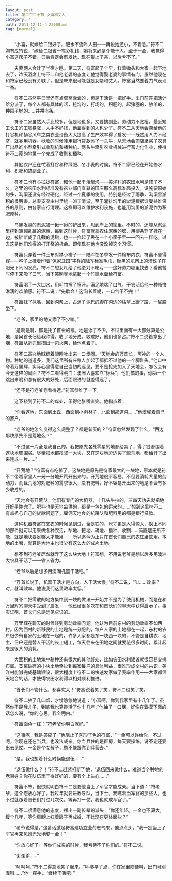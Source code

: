 ```yaml
---
layout: post
title: 第二百二十节 女婿和丈人
category: 4
path: 2011-12-11-4-22000.md
tag: [normal]
---
```


　　“小喜，就嫁给二银好了。肥水不流外人田——再说她还小，不着急。”符不二胸有成竹说，“嫁给二银省一笔彩礼钱，她将来必是个能干人。至于一金，我觉得小富这孩子不错。日后肯定会有发达。现在攀上了亲，以后亏不了。”

　　夫妻两人合计了半宿才睡。第二天，符富起了个早，杠着锄头和大家一起下地去了，昨天酒席上符不二和他老婆的态度让他觉得娶老婆的事情有门。虽然他现在和符家已经没有关联了，但是未来很可能就是女婿和丈人。符富当然要着力气表现一番。

　　符不二虽然平日里还有点窝窝囊囊的，但是干活是一把好手。出门前先把活计给分派了，每个人都有具体的活，挖沟的，打场的，积肥的，起猪圈的，放羊的，种园子地的……井井有条。

　　符不二家虽然人手比较多，但是地也多，又要搞副业。劳动力不宽裕。最近短工长工的工钱暴涨，人手不好找，他雇得到的人也少了。符不二从天地会卖给他的打谷机和扬谷风车之类农业设备大大提高了生产效率得了启发——既然用人力不经济，就多用机器。秋收的时候便用银行贷款添了一头牛，从天地会商店里买了农具厂出品的小型牵引式收割机和播种机。两头牛牵引农业机械进行畜力化作业，使得符不二家的地第一个完成了收割和播种。

　　其他农户还在忙着打谷和种绿肥、冬小麦的时候，符不二家已经在开始修水利、积肥和搞副业了。

　　符不二也有心拉拢符富，和他一起干活起沟——美洋村的农田水利是修了不久，这里的农田水利标准没有农业部门直辖的田庄那么高标准高投入，设施要原始的多，沟渠还没有经过硬化，经过一个夏季的使用，特别是经过了雨季，沟渠里淤积的很厉害。总渠支渠由村里统一派工清淤，至于灌排沟里的淤泥根据谁受益谁保养的原则，由各家自行清理。这样即可以维护水利设施，也能用沟里的淤泥作为积肥原料。

　　乌黑发臭的淤泥被一锹一锹的铲出来，甩到岸上的筐里。不时的，还能从淤泥里挖到活蹦乱跳的泥鳅，每到这时候，符富就拿捏住泥鳅的腮，用柳条穿了挂在一边，被铲断成了几截的泥鳅，也一一捡起了丢在一个小筐子里——回去一样吃。过去这是他们难得的打牙祭的机会。即使现在他也没改掉这个习惯。

　　符富只穿着一件土布对襟小褂子——陆军在冬季发一件棉布内衣，符富不舍得穿——脖子上挂着印着“保家卫国”字样的陆军标准毛巾，黝黑的肌肉上的汗珠子在阳光下闪闪发亮，符不二想女儿给了他绝对不吃亏——这好劳力哪里找去？看他暂时停下来吸了口气，当下笑眯眯地拿起一个竹筒水壶给符富。

　　符富喝了一大口水，用毛巾擦了擦汗。满足地喘了口气，干农活给他一种畅快淋漓的欢愉感。符不二说：“先歇会！这沟长着呢，一口气干不完！”

　　符富抹了抹嘴，回到沟帮上，占满了泥巴的脚在沟边的枯草上蹭了蹭，一屁股坐下。

　　“老爷，家里的地又添了不少嘛。”

　　“是啊是啊，都是托了首长的福。地是添了不少，不过里面有一大部分算是公地，是吴首长佃给我种得。收了地分成。收成好，他们也多占。”符不二说着拿出了烟，符富从裤兜里掏出一包火柴，给他点着了。

　　符不二高兴地眯缝着眼睛吐出来一口烟圈。“天地会的万首长，可神的一个人物。种地的道道多，我们这里所有庄稼人加起了都抵不过他的一个脚趾头。”他口中夸着万里辉，实际心里得意自己当初的远见，要不是抢先加入了天地会，怎么会有今天这样的局面？符不二看得明白：澳洲人喜欢立“标兵”，他们搞的事，你第一个跳出来附和总有很大的好处，后面跟进的就差得远了。

　　“还不是符老爷您看得远。”符富恭维了一下。

　　这下挠到了符不二的痒处，乐得他张嘴直笑。他指点着：

　　“你看这地，东面到土丘，西面到小树林子，北面到那道沟……”他炫耀着自己的家产。

　　“老爷的地怎么变得这么规整了？都是新买的？”符富忽然发现了什么，“西边那块原先不是荒地么？”

　　“不过这一片全是我自己的。我把原先各处零星的地都给卖了，得了钱都围着这块地周围买。尽量把地都攒成一大块，又在这块地旁边买了些荒地，都给开了出来连成一片……”

　　“开荒地？”符富有点吃惊了。这块地是原先是符家最大的一块地，原本就是符不二带着家里人一分一分地开荒开出来的。开荒地很不容易，不但要消耗大量的劳动力，而且荒地的对肥料的需求很大，没有肥料，好不容易开出来的地是不会有多少收成的。

　　“天地会有开荒队，他们有专门的大机器，十几头牛拉的，三四天功夫就把地开好平整完了。肥料也是天地会供的，都是一包包的运来的……”想到这里符不二有点担心自己的贷款问题了，雇佣天地会的机耕队和肥料用的都是银行贷款。

　　这种机器符富在支农的时候见到过，全是铁的，尺寸更是大得惊人，换上不同的部件就可以用来做各种农活，犁地、耙地、耕地、播种、收割……简直是无所不能，就是地块要足够大才能用——所以迄今为止只在首长们自己的农庄里使用。本地的土著，就算是大地主也很少有这么大的成片土地。

　　想不到符老爷居然就弄了这么块大地！符富想，不用说老爷是想以后多用澳洲大农具干活了——省人省力。

　　“老爷以后是想多用澳洲机器干活吧。”

　　“万首长说了，机器干活才是方向，人干活太慢。”符不二说，“叫……效率？对，就叫效率。他说我们这里效率太低。”

　　符不二把零散的地方集中到一块的做法一开始并不是为了使用机械，而是在和万里辉的聊天中受到了启发——他已经很多次在和首长们的聊天中获得启示了。事实证明，首长们总是远见卓识的。

　　万里辉在聊天的时候谈到劳动效率问题。他认为目前东村的劳动效率不如西村。因为西村的新移民的土地是统一分配的，每户人家的土地都在一起，东村的农户很少有自家的土地在一起的，许多人家都是东一块西一块的，不管是自耕农、地主、佃户还是替人干活的长工短工，每天往来在田地之间就要花很多时间，累计起来是很大的消耗。

　　大面积的土地集中耕种还有很大的其他好处，比如农田水利建设就很容易安排布局。支离破碎的小块土地牵扯到每家每户的具体利益，很难形成全村的共识。美洋村能够完成基础建设，很大程度上符不二的快速发家做了表率作用——大家都信天地会的话，才使得农田水利得以相对顺利推进。

　　“首长们不管什么，都喜欢大！”符富说着笑了笑，符不二也笑了笑。

　　符不二抽了几口烟，才慢悠悠地说道：“小富啊，你到我家里有十几年了。虽然你不是我儿子，到底我也算养活了你十几年，”他抽了一口烟，好像在着摸下面的话怎么说，“你的心思，我全明白。”

　　符富面色一红：“符老爷你明白就好。”

　　“这事呢，我是答应了。”他阻止了喜形于色的符富，“一金可以许给你，不过呢，你现在还在当兵，也没法成亲。你当兵住的是群房，每天要操练，说不定还要出去见仗。一金是个女孩子，总不能跟你到兵营去。”

　　“是。我也想着什么时候能退伍……”

　　“退伍做什么？！”符不二赶紧打断了他，“退伍回来做什么，难道当个种地的老百姓？你在队伍里干得好好的，要有个上进心……”

　　符富不笨，很快就明白符不二是要他当上了军官才能成亲。当下道：“符老爷，这个您放心好了。我过年就要进教导队，当下士。我瞧着当军官的那些人，也不过就跟着首长们打过几次仗。等再打一仗，我也就成军官了。”

　　符不二很满意他的态度，摆出一副长辈的派头：“你还年轻。一金也不算大。缓个几年，等你肩膀上扛着牌子再成婚，不比现在更体面些？”

　　“老爷说得是。”这番话激起符富建功立业的志气来，他点点头，“我一定当上了军官再来风风光光地娶一金！”

　　“你放心好了。等你们成亲的时候，我亏待不了你们的。”符不二说。

　　“谢谢爹……”

　　“呵呵呵，”符不二得意地笑了起来，“叫爹早了点，你在家里随便叫，出门可别混叫……”他一挥手，“继续干活吧。”
